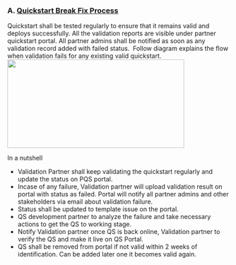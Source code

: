 <h3>A. <u>Quickstart Break  Fix Process</u> </h3>
<p>Quickstart  shall be tested regularly to ensure that it remains valid and deploys  successfully. All the validation reports are visible under partner quickstart  portal. All partner admins shall be notified as soon as any validation record  added with failed status. &nbsp;Follow diagram  explains the flow when validation fails for any existing valid quickstart. <img src="Images/Images/16.png" height="200" width="400"/></p>
<p>In a nutshell</p>
<ul>
  <li>Validation Partner shall keep validating the quickstart regularly and  update the status on PQS portal.</li>
  <li>Incase of any failure, Validation partner will upload validation result  on portal with status as failed. Portal will notify all partner admins and  other stakeholders via email about validation failure.</li>
  <li>Status shall be updated to template issue on the portal.</li>
  <li>QS development partner to analyze the failure and take necessary actions  to get the QS to working stage.</li>
  <li>Notify Validation partner once QS is back online, Validation partner to  verify the QS and make it live on QS Portal.</li>
  <li>QS shall be removed from portal if not valid within 2 weeks of  identification. Can be added later one it becomes valid again.</li>
</ul>
